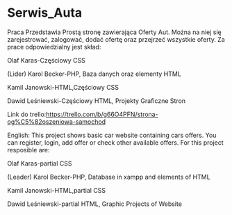 # Serwis_Auta
Praca Przedstawia Prostą stronę zawierająca Oferty Aut. Można na niej się zarejestrować, zalogować, dodać ofertę oraz przejrzeć wszystkie oferty.
Za prace odpowiedzialny jest skład:

Olaf Karas-Częściowy CSS

(Lider) Karol Becker-PHP, Baza danych oraz elementy HTML 

Kamil Janowski-HTML,Częściowy CSS

Dawid Leśniewski-Częściowy HTML, Projekty Graficzne Stron 

Link do trello:https://trello.com/b/g66O4PFN/strona-og%C5%82oszeniowa-samochod

English:
This project shows basic car website containing cars offers. You can register, login, add offer or check other available offers.
For this project resposible are:

Olaf Karas-partial CSS

(Leader) Karol Becker-PHP, Database in xampp and elements of HTML 

Kamil Janowski-HTML,partial CSS

Dawid Leśniewski-partial HTML, Graphic Projects of Website

